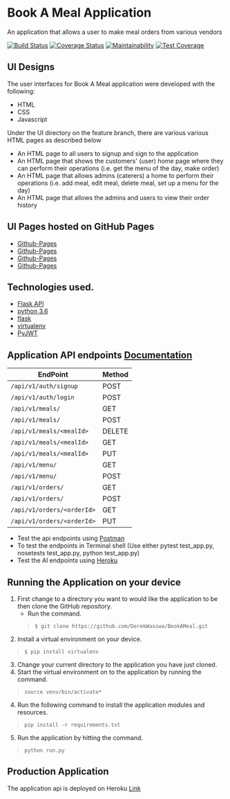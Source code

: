 # Book A Meal Application

An application that allows a user to make meal orders from various vendors


[![Build Status](https://travis-ci.org/DerekWasswa/BookAMeal.svg?branch=master)](https://travis-ci.org/DerekWasswa/BookAMeal)
[![Coverage Status](https://coveralls.io/repos/github/DerekWasswa/BookAMeal/badge.svg?branch=master)](https://coveralls.io/github/DerekWasswa/BookAMeal?branch=master)
[![Maintainability](https://api.codeclimate.com/v1/badges/2877ce828afcde45fe6a/maintainability)](https://codeclimate.com/github/DerekWasswa/BookAMeal/maintainability)
[![Test Coverage](https://api.codeclimate.com/v1/badges/2877ce828afcde45fe6a/test_coverage)](https://codeclimate.com/github/DerekWasswa/BookAMeal/test_coverage)



## UI Designs

The user interfaces for Book A Meal application were developed with the following:
* HTML
* CSS
* Javascript

Under the UI directory on the feature branch, there are various various HTML pages as described below
* An HTML page to all users to signup and sign to the application
* An HTML page that shows the customers' (user) home page where they can perform their operations (i.e. get the menu of the day, make order)
* An HTML page that allows admins (caterers) a home to perform their operations (i.e. add meal, edit meal, delete meal, set up a menu for the day)
* An HTML page that allows the admins and users to view their order history

## UI Pages hosted on GitHub Pages
* [Github-Pages](https://derekwasswa.github.io/BookAMeal/index.html)
* [Github-Pages](https://derekwasswa.github.io/BookAMeal/admin.html)
* [Github-Pages](https://derekwasswa.github.io/BookAMeal/customer.html)
* [Github-Pages](https://derekwasswa.github.io/BookAMeal/orderhistory.html)


## Technologies used.

* [Flask API](https://www.flaskapi.org/)
* [python 3.6](https://www.python.org/downloads/release/python-360/)
* [flask](flask.pocoo.org/)
* [virtualenv](https://virtualenv.pypa.io/en/stable/)
* [PyJWT](https://pypi.org/project/PyJWT/)


## Application API endpoints [Documentation](https://bookamealapi1.docs.apiary.io/#)

| EndPoint                       | Method |
| ------------------------------ | ------ |
| `/api/v1/auth/signup`          | POST   |
| `/api/v1/auth/login`           | POST   |
| `/api/v1/meals/`               | GET    |
| `/api/v1/meals/`               | POST   |
| `/api/v1/meals/<mealId>`       | DELETE |
| `/api/v1/meals/<mealId>`       | GET    |
| `/api/v1/meals/<mealId>`       | PUT    |
| `/api/v1/menu/`                | GET    |
| `/api/v1/menu/`                | POST   |
| `/api/v1/orders/`              | GET    |
| `/api/v1/orders/`              | POST   |
| `/api/v1/orders/<orderId>`     | GET    |
| `/api/v1/orders/<orderId>`     | PUT    |

* Test the api endpoints using [Postman](https://www.getpostman.com/)
* To test the endpoints in Terminal shell (Use either pytest test_app.py, nosetests test_app.py, python test_app.py)
* Test the AI endpoints using [Heroku](https://bookamealapi1.docs.apiary.io/) 


## Running the Application on your device
1. First change to a directory you want to would like the application to be then clone the GitHub repository.
    * Run the command.
    > `$ git clone https://github.com/DerekWasswa/BookAMeal.git`
2. Install a virtual environment on your device.
> `$ pip install virtualenv`
3. Change your current directory to the application you have just cloned.
6. Start the virtual environment on to the application by running the command.
> `source venv/bin/activate*`
4. Run the following command to install the application modules and resources.
> `pip install -r requirements.txt`
5. Run the application by hitting the command.
> `python run.py`



## Production Application
The application api is deployed on Heroku [Link](https://bookamealapi1.docs.apiary.io/) 
